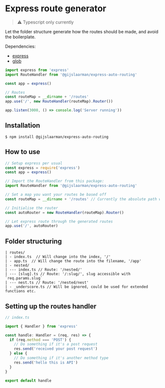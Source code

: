 # Express route generator

> ⚠️ Typescript only currently

Let the folder structure generate how the routes should be made, and avoid the boilerplate.

Dependencies:

- [express](https://www.npmjs.com/package/express)
- [glob](https://www.npmjs.com/package/glob)

```javascript
import express from 'express'
import RouteHandler from '@gijslaarman/express-auto-routing'

const app = express()

// Routes
const routeMap = __dirname + '/routes'
app.use('/', new RouteHandler(routeMap).Router())

app.listen(3000, () => console.log('Server running'))
```

## Installation

`$ npm install @gijslaarman/express-auto-routing`

## How to use

```javascript
// Setup express per usual
const express = require('express')
const app = express()

// Import the RouteHandler from this package:
import RouteHandler from '@gijslaarman/express-auto-routing'

// Set a map you want your routes be based off
const routeMap = __dirname + '/routes' // Currently the absolute path with `__dirname` is needed.

// Initialise the router
const autoRouter = new RouteHandler(routeMap).Router()

// Let express route through the generated routes
app.use('/', autoRouter)
```

## Folder structuring

```
| routes/
| - index.ts  // Will change into the index, '/'
| - app.ts  // Will change the route into the filename, '/app'
| - nested/
| --- index.ts // Route: '/nested/'
| --- [slug].ts // Route: '/:slug/', slug accessible with `req.params.slug`
| --- nest.ts // Route: '/nested/nest'
| - _underscore.ts // Will be ignored, could be used for extended functions etc.
```

## Setting up the routes handler

```javascript
// index.ts

import { Handler } from 'express'

const handle: Handler = (req, res) => {
  if (req.method === 'POST') {
    // Do something if it's a post request
    res.send('received your post request')
  } else {
    // Do something if it's another method type
    res.send('hello this is API')
  }
}

export default handle
```
